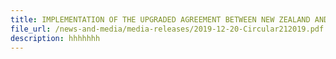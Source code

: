 ```yaml
---
title: IMPLEMENTATION OF THE UPGRADED AGREEMENT BETWEEN NEW ZEALAND AND SINGAPORE ON A CLOSER ECONOMIC PARTNERSHIP (ANZSCEP) CHAPTER 3 RULES OF ORIGIN (ROO) AND ORIGIN PROCEDURES
file_url: /news-and-media/media-releases/2019-12-20-Circular212019.pdf
description: hhhhhhh
---
```

